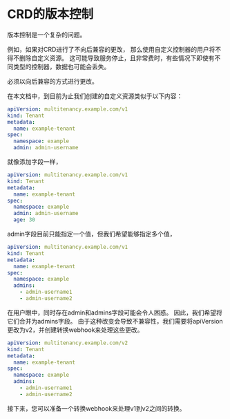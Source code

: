 # CRD的版本控制

版本控制是一个复杂的问题。

例如，如果对CRD进行了不向后兼容的更改，
那么使用自定义控制器的用户将不得不删除自定义资源。
这可能导致服务停止，且非常费时，有些情况下即使有不同类型的控制器，数据也可能会丢失。

必须以向后兼容的方式进行更改。

在本文档中，到目前为止我们创建的自定义资源类似于以下内容：

```yaml
apiVersion: multitenancy.example.com/v1
kind: Tenant
metadata:
  name: example-tenant
spec:
  namespace: example
  admin: admin-username
```

就像添加字段一样，

```yaml
apiVersion: multitenancy.example.com/v1
kind: Tenant
metadata:
  name: example-tenant
spec:
  namespace: example
  admin: admin-username
  age: 30
```

admin字段目前只能指定一个值，但我们希望能够指定多个值，

```yaml
apiVersion: multitenancy.example.com/v1
kind: Tenant
metadata:
  name: example-tenant
spec:
  namespace: example
  admins:
    - admin-username1
    - admin-username2
```

在用户眼中，同时存在admin和admins字段可能会令人困惑。
因此，我们希望将它们合并为admins字段。
由于这种改变会导致不兼容性，我们需要将apiVersion更改为v2，并创建转换webhook来处理这些更改。

```yaml
apiVersion: multitenancy.example.com/v2
kind: Tenant
metadata:
  name: example-tenant
spec:
  namespace: example
  admins:
    - admin-username1
    - admin-username2
```

接下来，您可以准备一个转换webhook来处理v1到v2之间的转换。
